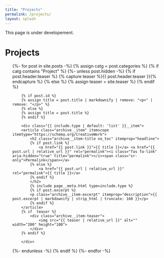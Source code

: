 ```yaml
---
title: "Projects"
permalink: /projects/
layout: splash
---
```

This page is under developement.
# Projects

<ul>
{%- for post in site.posts -%}
{% assign catg =  post.categories %}
 {% if catg contains "Project" %}
    {%- unless post.hidden -%}
        {% if post.header.teaser %}
        {% capture teaser %}{{ post.header.teaser }}{% endcapture %}
        {% else %}
        {% assign teaser = site.teaser %}
        {% endif %}

        {% if post.id %}
        {% assign title = post.title | markdownify | remove: "<p>" | remove: "</p>" %}
        {% else %}
        {% assign title = post.title %}
        {% endif %}

        <div class="{{ include.type | default: 'list' }}__item">
        <article class="archive__item" itemscope itemtype="https://schema.org/CreativeWork">
            <h2 class="archive__item-title no_toc" itemprop="headline">
            {% if post.link %}
                <a href="{{ post.link }}">{{ title }}</a> <a href="{{ post.url | relative_url }}" rel="permalink"><i class="fas fa-link" aria-hidden="true" title="permalink"></i><span class="sr-only">Permalink</span></a>
            {% else %}
                <a href="{{ post.url | relative_url }}" rel="permalink">{{ title }}</a>
            {% endif %}
            </h2>
            {% include page__meta.html type=include.type %}
            {% if post.excerpt %}
            <p class="archive__item-excerpt" itemprop="description">{{ post.excerpt | markdownify | strip_html | truncate: 160 }}</p>
            {% endif %}
        </article>
        {% if  teaser %}
            <div class="archive__item-teaser">
                <img src="{{ teaser | relative_url }}" alt="" width="200" height="100">
            </div>
        {% endif %}
            
        </div>
{%- endunless -%}
{% endif %}
{%- endfor -%}
</ul>
